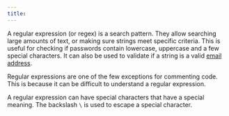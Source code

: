 ```yaml
---
title:
---
```


A regular expression (or regex) is a search pattern. They allow
searching large amounts of text, or making sure strings meet specific
criteria. This is useful for checking if passwords contain lowercase,
uppercase and a few special characters. It can also be used to validate
if a string is a valid [email address](email-address.html).

Regular expressions are one of the few exceptions for commenting code.
This is because it can be difficult to understand a regular expression.

A regular expression can have special characters that have a special
meaning. The backslash `\` is used to escape a special character.
